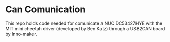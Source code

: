 # Can Comunication
This repo holds code needed for comunicate a NUC DC53427HYE with the MIT mini cheetah driver (developed by Ben Katz) through a USB2CAN board by Inno-maker.
